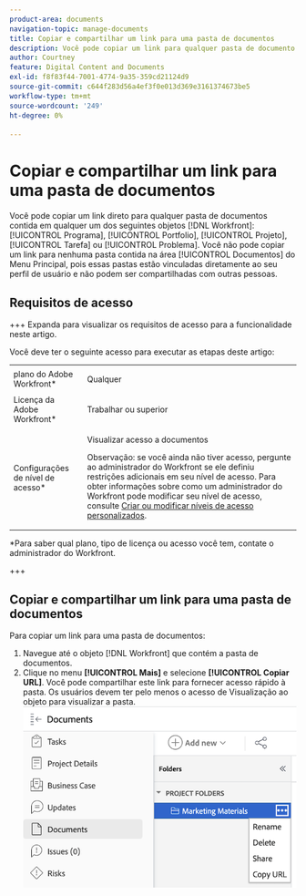 ```yaml
---
product-area: documents
navigation-topic: manage-documents
title: Copiar e compartilhar um link para uma pasta de documentos
description: Você pode copiar um link para qualquer pasta de documento contida em qualquer objeto do Workfront.
author: Courtney
feature: Digital Content and Documents
exl-id: f8f83f44-7001-4774-9a35-359cd21124d9
source-git-commit: c644f283d56a4ef3f0e013d369e3161374673be5
workflow-type: tm+mt
source-wordcount: '249'
ht-degree: 0%

---
```


# Copiar e compartilhar um link para uma pasta de documentos

Você pode copiar um link direto para qualquer pasta de documentos contida em qualquer um dos seguintes objetos [!DNL Workfront]: [!UICONTROL Programa], [!UICONTROL Portfolio], [!UICONTROL Projeto], [!UICONTROL Tarefa] ou [!UICONTROL Problema]. Você não pode copiar um link para nenhuma pasta contida na área [!UICONTROL Documentos] do Menu Principal, pois essas pastas estão vinculadas diretamente ao seu perfil de usuário e não podem ser compartilhadas com outras pessoas.

## Requisitos de acesso

+++ Expanda para visualizar os requisitos de acesso para a funcionalidade neste artigo.

Você deve ter o seguinte acesso para executar as etapas deste artigo:

<table style="table-layout:auto"> 
 <col> 
 <col> 
 <tbody> 
  <tr> 
   <td role="rowheader">plano do Adobe Workfront*</td> 
   <td> <p>Qualquer</p> </td> 
  </tr> 
  <tr> 
   <td role="rowheader">Licença da Adobe Workfront*</td> 
   <td> <p>Trabalhar ou superior</p> </td> 
  </tr> 
  <tr> 
   <td role="rowheader">Configurações de nível de acesso*</td> 
   <td> <p>Visualizar acesso a documentos</p> <p>Observação: se você ainda não tiver acesso, pergunte ao administrador do Workfront se ele definiu restrições adicionais em seu nível de acesso. Para obter informações sobre como um administrador do Workfront pode modificar seu nível de acesso, consulte <a href="../../administration-and-setup/add-users/configure-and-grant-access/create-modify-access-levels.md" class="MCXref xref">Criar ou modificar níveis de acesso personalizados</a>.</p> </td> 
  </tr> 
  <tr> 
 </tbody> 
</table>

&#42;Para saber qual plano, tipo de licença ou acesso você tem, contate o administrador do Workfront.

+++

## Copiar e compartilhar um link para uma pasta de documentos

Para copiar um link para uma pasta de documentos:

1. Navegue até o objeto [!DNL Workfront] que contém a pasta de documentos.
1. Clique no menu **[!UICONTROL Mais]** e selecione **[!UICONTROL Copiar URL]**. Você pode compartilhar este link para fornecer acesso rápido à pasta. Os usuários devem ter pelo menos o acesso de Visualização ao objeto para visualizar a pasta.
   ![copiar url da pasta de documentos](assets/copy-doc-folder-url.png)
